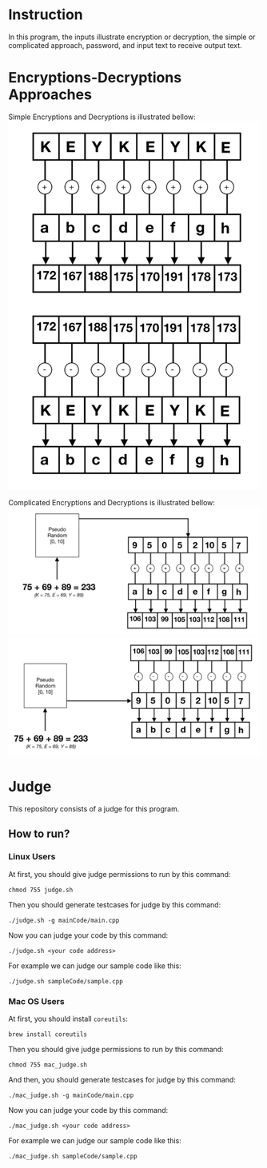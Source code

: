 # Instruction
In this program, the inputs illustrate encryption or decryption, the simple or complicated approach, password, and input text to receive output text.

# Encryptions-Decryptions Approaches
Simple Encryptions and Decryptions is illustrated bellow:
![Simple Approach En](https://github.com/pmadinei/CPP-encoder-decoder/blob/master/Approaches/Simple%20Encryption.png)
![Simple Approach De](https://github.com/pmadinei/CPP-encoder-decoder/blob/master/Approaches/Simple%20Decryption.png)

Complicated Encryptions and Decryptions is illustrated bellow:
![Complicated Approach En](https://github.com/pmadinei/CPP-encoder-decoder/blob/master/Approaches/Complicated%20Encryption.png)
![Complicated Approach De](https://github.com/pmadinei/CPP-encoder-decoder/blob/master/Approaches/Complicated%20decryption.png)

# Judge
This repository consists of a judge for this program.

## How to run?

### Linux Users
At first, you should give judge permissions to run by this command:
```
chmod 755 judge.sh
```
Then you should generate testcases for judge by this command:
```
./judge.sh -g mainCode/main.cpp
```

Now you can judge your code by this command:
```
./judge.sh <your code address>
```
For example we can judge our sample code like this:
```
./judge.sh sampleCode/sample.cpp
```

### Mac OS Users
At first, you should install `coreutils`:
```
brew install coreutils
```

Then you should give judge permissions to run by this command:
```
chmod 755 mac_judge.sh
```
And then, you should generate testcases for judge by this command:
```
./mac_judge.sh -g mainCode/main.cpp
```

Now you can judge your code by this command:
```
./mac_judge.sh <your code address>
```
For example we can judge our sample code like this:
```
./mac_judge.sh sampleCode/sample.cpp
```
